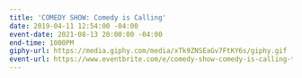```yaml
---
title: 'COMEDY SHOW: Comedy is Calling'
date: 2019-04-11 12:54:00 -04:00
event-date: 2021-08-13 20:00:00 -04:00
end-time: 1000PM
giphy-url: https://media.giphy.com/media/xTk9ZNSEaGv7FtKY6s/giphy.gif
event-url: https://www.eventbrite.com/e/comedy-show-comedy-is-calling-tickets-166517222495
---
```



